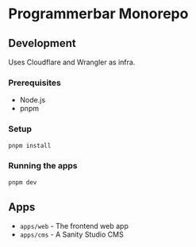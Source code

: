 # Programmerbar Monorepo

## Development

Uses Cloudflare and Wrangler as infra.

### Prerequisites

- Node.js
- pnpm

### Setup

```bash
pnpm install
```

### Running the apps

```bash
pnpm dev
```

## Apps

- `apps/web` - The frontend web app
- `apps/cms` - A Sanity Studio CMS

